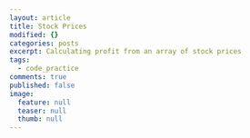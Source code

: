 ```yaml
---
layout: article
title: Stock Prices
modified: {}
categories: posts
excerpt: Calculating profit from an array of stock prices
tags:
  - code_practice
comments: true
published: false
image:
  feature: null
  teaser: null
  thumb: null
---
```


